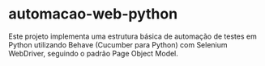 # automacao-web-python
Este projeto implementa uma estrutura básica de automação de testes em Python utilizando Behave (Cucumber para Python) com Selenium WebDriver, seguindo o padrão Page Object Model.
